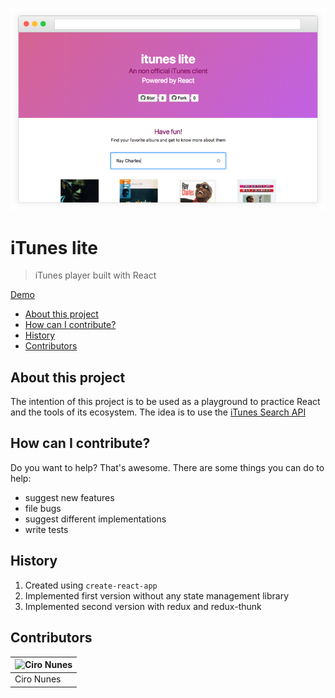 [![iTunes lite](media/header.png)](https://itunes-lite-fodbcqxifo.now.sh/)

# iTunes lite
> iTunes player built with React

[Demo](https://itunes-lite-fodbcqxifo.now.sh/)

- [About this project](#about-this-project)
- [How can I contribute?](#how-can-i-contribute)
- [History](#history)
- [Contributors](#contributors)


## About this project
The intention of this project is to be used as a playground to practice React and the tools of its ecosystem. The idea is to use the [iTunes Search API](itunesapi)

## How can I contribute?
Do you want to help? That's awesome. There are some things you can do to help:
- suggest new features
- file bugs
- suggest different implementations
- write tests

## History
1. Created using `create-react-app`
1. Implemented first version without any state management library
1. Implemented second version with redux and redux-thunk

## Contributors

| ![Ciro Nunes](https://avatars0.githubusercontent.com/u/469908?s=80&v=4) |
| ------------------------- |
| Ciro Nunes                |

[itunesapi]: https://affiliate.itunes.apple.com/resources/documentation/itunes-store-web-service-search-api/